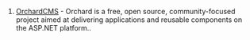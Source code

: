 1. [OrchardCMS](https://github.com/AzureWebSites/OrchardCMS) - Orchard is a free, open source, community-focused project aimed at delivering applications and reusable components on the ASP.NET platform..
